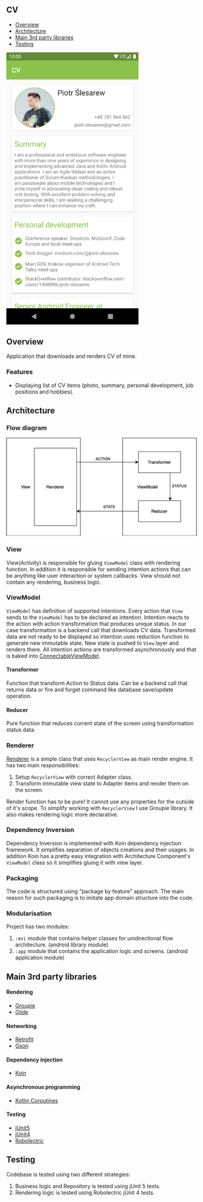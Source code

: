 ## CV

- [Overview](#overview)
- [Architecture](#architecture)
- [Main 3rd party libraries](#main-3rd-party-libraries)
- [Testing](#testing)

<img src="https://github.com/sliskiCode/CV/blob/master/static/screenshot.png?raw=true" alt="drawing" width="350"/>

## Overview
Application that downloads and renders CV of mine.

### Features
+ Displaying list of CV items (photo, summary, personal development, job positions and hobbies). 

## Architecture

### Flow diagram

![](static/diagram.png)

### View
View(Activity) is responsible for gluing `ViewModel` class with rendering function. In addition it is responsible for sending intention actions that can be anything like
user interaction or system callbacks. View should not contain any rendering, business logic.

### ViewModel
`ViewModel` has definition of supported intentions. Every action that `View` sends to the `ViewModel` has to be declared as intention.
Intention reacts to the action with action transformation that produces unique status. In our case transformation is a backend call that 
downloads CV data. Transformed data are not ready to be displayed so intention uses reduction function to generate new immutable state. New
state is pushed to `View` layer and renders there. All intention actions are transformed asynchronously and that is baked into [ConnectableViewModel](../../blob/master/mvi/src/main/kotlin/com/slesarew/mvi/ConnectableViewModel.kt).

#### Transformer
Function that transform Action to Status data. Can be a backend call that returns data or fire and forget command like database save/update operation.

#### Reducer
Pure function that reduces current state of the screen using transformation status data.

### Renderer
[Renderer](../../blob/master/app/src/main/kotlin/com/slesarew/cv/cvscreen/view/renderer/CVRenderer.kt) is a simple class that uses `RecyclerView` as main render engine. It has two main responsibilities:
1. Setup `RecyclerView` with correct Adapter class.
2. Transform immutable view state to Adapter items and render them on the screen.

Render function has to be pure! It cannot use any properties for the outside of it's scope. To simplify working with
`RecyclerView` I use Groupie library. It also makes rendering logic more declarative.

### Dependency Inversion
Dependency Inversion is implemented with Koin dependency injection framework. It simplifies separation of objects creations and their usages. In addition Koin has a pretty
easy integration with Architecture Component's `ViewModel` class so it simplifies gluing it with view layer.

### Packaging
The code is structured using "package by feature" approach. The main reason for such packaging
is to imitate app domain structure into the code.

### Modularisation
Project has two modules:
1. `:mvi` module that contains helper classes for unidirectional flow architecture. (android library module)
2. `:app` module that contains the application logic and screens. (android application module)

## Main 3rd party libraries

#### Rendering
- [Groupie](https://github.com/lisawray/groupie)
- [Glide](https://github.com/bumptech/glide)

#### Networking
- [Retrofit](https://github.com/square/retrofit)
- [Gson](https://github.com/google/gson)

#### Dependency injection
- [Koin](https://github.com/InsertKoinIO/koin)

#### Asynchronous programming
- [Kotlin Coroutines](https://github.com/Kotlin/kotlinx.coroutines)

#### Testing
- [jUnit5](https://junit.org/junit5/docs/current/user-guide/)
- [jUnit4](https://junit.org/junit4/)
- [Robolectric](https://github.com/robolectric/robolectric)

## Testing
Codebase is tested using two different strategies:
1. Business logic and Repository is tested using jUnit 5 tests.
2. Rendering logic is tested using Robolectric jUnit 4 tests.